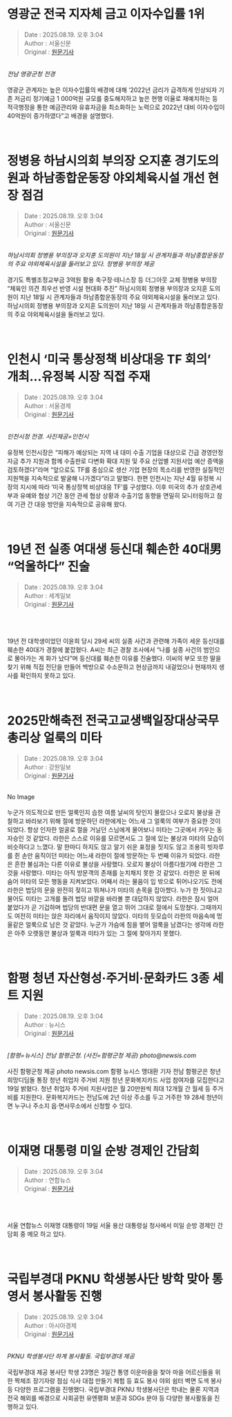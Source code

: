 <!-- 타이틀 -->  
# 영광군 전국 지자체 금고 이자수입률 1위  
<!-- 기사 정보 -->  
> Date : 2025.08.19. 오후 3:04  
> Author : 서울신문  
> Original : [원문기사](https://n.news.naver.com/mnews/article/081/0003567074?sid=102)  
<br/>  
<!-- 대표 이미지 -->  
<img alt="전남 영광군청 전경" class="_LAZY_LOADING _LAZY_LOADING_INIT_HIDE" src="https://imgnews.pstatic.net/image/081/2025/08/19/0003567074_001_20250819150412554.jpg?type=w860" id="img1" style="display: none;"></img><em class="img_desc">전남 영광군청 전경</em>  
<br/><br/>  
<!-- 기사 본문 -->  
영광군 관계자는 높은 이자수입률의 배경에 대해 ‘2022년 금리가 급격하게 인상되자 기존 저금리 정기예금 1 000억원 규모를 중도해지하고 높은 현행 이율로 재예치하는 등 적극행정을 통한 예금관리와 유휴자금을 최소화하는 노력으로 2022년 대비 이자수입이 40억원이 증가하였다”고 배경을 설명했다.  
<br/><br/><br/>  

<!-- 타이틀 -->  
# 정병용 하남시의회 부의장 오지훈 경기도의원과 하남종합운동장 야외체육시설 개선 현장 점검  
<!-- 기사 정보 -->  
> Date : 2025.08.19. 오후 3:04  
> Author : 서울신문  
> Original : [원문기사](https://n.news.naver.com/mnews/article/081/0003567073?sid=102)  
<br/>  
<!-- 대표 이미지 -->  
<img alt="하남시의회 정병용 부의장과 오지훈 도의원이 지난 18일 시 관계자들과 하남종합운동장의 주요 야외체육시설을 둘러보고 있다. 정병용 부의장 제공" class="_LAZY_LOADING _LAZY_LOADING_INIT_HIDE" src="https://imgnews.pstatic.net/image/081/2025/08/19/0003567073_001_20250819150409987.jpg?type=w860" id="img1" style="display: none;"></img><em class="img_desc">하남시의회 정병용 부의장과 오지훈 도의원이 지난 18일 시 관계자들과 하남종합운동장의 주요 야외체육시설을 둘러보고 있다. 정병용 부의장 제공</em>  
<br/><br/>  
<!-- 기사 본문 -->  
경기도 특별조정교부금 3억원 활용 축구장·테니스장 등 더그아웃 교체 정병용 부의장 “체육인 의견 최우선 반영 시설 현대화 추진” 하남시의회 정병용 부의장과 오지훈 도의원이 지난 18일 시 관계자들과 하남종합운동장의 주요 야외체육시설을 둘러보고 있다.
하남시의회 정병용 부의장과 오지훈 도의원이 지난 18일 시 관계자들과 하남종합운동장의 주요 야외체육시설을 둘러보고 있다.  
<br/><br/><br/>  

<!-- 타이틀 -->  
# 인천시 ‘미국 통상정책 비상대응 TF 회의’ 개최…유정복 시장 직접 주재  
<!-- 기사 정보 -->  
> Date : 2025.08.19. 오후 3:04  
> Author : 서울경제  
> Original : [원문기사](https://n.news.naver.com/mnews/article/011/0004522582?sid=102)  
<br/>  
<!-- 대표 이미지 -->  
<img alt="인천시청 전경. 사진제공=인천시" class="_LAZY_LOADING _LAZY_LOADING_INIT_HIDE" src="https://imgnews.pstatic.net/image/011/2025/08/19/0004522582_001_20250819150408273.jpg?type=w860" id="img1" style="display: none;"></img><em class="img_desc">인천시청 전경. 사진제공=인천시</em>  
<br/><br/>  
<!-- 기사 본문 -->  
유정복 인천시장은 “피해가 예상되는 지역 내 대미 수출 기업을 대상으로 긴급 경영안정자금 추가 지원과 함께 수출판로 다변화 확대 지원 및 주요 산업별 지원사업 예산 증액을 검토하겠다”라며 “앞으로도 TF를 중심으로 생산 기업 현장의 목소리를 반영한 실질적인 지원책을 지속적으로 발굴해 나가겠다”라고 말했다.
한편 인천시는 지난 4월 유정복 시장의 지시에 따라 ‘미국 통상정책 비상대응 TF’를 구성했다.
이후 미국의 추가 상호관세 부과 유예와 협상 기간 동안 관세 협상 상황과 수출기업 동향을 면밀히 모니터링하고 참여 기관 간 대응 방안을 지속적으로 공유해 왔다.  
<br/><br/><br/>  

<!-- 타이틀 -->  
# 19년 전 실종 여대생 등신대 훼손한 40대男 “억울하다” 진술  
<!-- 기사 정보 -->  
> Date : 2025.08.19. 오후 3:04  
> Author : 세계일보  
> Original : [원문기사](https://n.news.naver.com/mnews/article/022/0004061162?sid=102)  
<br/>  
<!-- 대표 이미지 -->  
<img alt="" class="_LAZY_LOADING _LAZY_LOADING_INIT_HIDE" src="https://imgnews.pstatic.net/image/022/2025/08/19/20250819512102_20250819150407951.jpg?type=w860" id="img1" style="display: none;"></img>  
<br/><br/>  
<!-- 기사 본문 -->  
19년 전 대학생이었던 이윤희 당시 29세 씨의 실종 사건과 관련해 가족이 세운 등신대를 훼손한 40대가 경찰에 붙잡혔다.
A씨는 최근 경찰 조사에서 “나를 실종 사건의 범인으로 몰아가는 게 화가 났다”며 등신대를 훼손한 이유를 진술했다.
이씨의 부모 또한 딸을 찾기 위해 직접 전단을 만들어 백방으로 수소문하고 현상금까지 내걸었으나 현재까지 생사를 확인하지 못하고 있다.  
<br/><br/><br/>  

<!-- 타이틀 -->  
# 2025만해축전 전국고교생백일장대상국무총리상  얼룩의 미타  
<!-- 기사 정보 -->  
> Date : 2025.08.19. 오후 3:04  
> Author : 강원일보  
> Original : [원문기사](https://n.news.naver.com/mnews/article/087/0001136684?sid=102)  
<br/>  
<!-- 대표 이미지 -->  
No Image  
<br/><br/>  
<!-- 기사 본문 -->  
누군가 의도적으로 만든 얼룩인지 습한 여름 날씨의 탓인지 몰랐으나 오로지 불상을 관찰하고 바라보기 위해 절에 방문하던 라한에게는 어느새 그 얼룩의 여부가 중요한 것이 되었다.
항상 인자한 얼굴로 절을 거닐던 스님에게 물어보니 미타는 그곳에서 키우는 동자승인 것 같았다.
라한은 스스로 이유를 모르면서도 그 절에 있는 불상과 미타의 모습이 비슷하다고 느꼈다.
말 한마디 하지도 않고 알기 쉬운 표정을 짓지도 않고 조용히 빗자루를 쥔 손만 움직이던 미타는 어느새 라한이 절에 방문하는 두 번째 이유가 되었다.
라한은 흔한 불심과는 다른 이유로 불상을 사랑했다.
오로지 불상이 아름다웠기에 라한은 그것을 사랑했다.
미타는 아직 방문객의 존재를 눈치채지 못한 것 같았다.
라한은 문 뒤에 숨어 미타의 모든 행동을 지켜보았다.
어째서 라는 물음이 입 밖으로 튀어나오기도 전에 라한은 법당의 문을 완전히 젖히고 뛰쳐나가 미타의 손목을 잡아챘다.
누가 한 짓이냐고 물어도 미타는 고개를 돌려 법당 바깥을 바라볼 뿐 대답하지 않았다.
라한은 잠시 얼어 붙었다가 곧 기겁하며 법당의 반대편 문을 열고 뛰어 그대로 절에서 도망쳤다.
그때까지도 여전히 미타는 앉은 자리에서 움직이지 않았다.
미타의 둣모습이 라한의 마음속에 멍울같은 얼룩으로 남은 것 같았다.
누군가 가슴에 침을 뱉어 얼룩을 남겼다는 생각에 라한은 아주 오랫동안 불상과 얼룩과 미타가 있는 그 절에 찾아가지 못했다.  
<br/><br/><br/>  

<!-- 타이틀 -->  
# 함평 청년 자산형성·주거비·문화카드 3종 세트 지원  
<!-- 기사 정보 -->  
> Date : 2025.08.19. 오후 3:04  
> Author : 뉴시스  
> Original : [원문기사](https://n.news.naver.com/mnews/article/003/0013429809?sid=102)  
<br/>  
<!-- 대표 이미지 -->  
<img alt="[함평=뉴시스] 전남 함평군청. (사진=함평군청 제공) photo@newsis.com" class="_LAZY_LOADING _LAZY_LOADING_INIT_HIDE" src="https://imgnews.pstatic.net/image/003/2025/08/19/NISI20200827_0000589450_web_20200827103406_20250819150419645.jpg?type=w860" id="img1" style="display: none;"></img><em class="img_desc">[함평=뉴시스] 전남 함평군청. (사진=함평군청 제공) photo@newsis.com</em>  
<br/><br/>  
<!-- 기사 본문 -->  
사진 함평군청 제공 photo newsis.com 함평 뉴시스 맹대환 기자 전남 함평군은 청년 희망디딤돌 통장 청년 취업자 주거비 지원 청년 문화복지카드 사업 참여자를 모집한다고 19일 밝혔다.
청년 취업자 주거비 지원사업은 월 20만원씩 최대 12개월 간 월세 등 주거비를 지원한다.
문화복지카드는 전남도에 2년 이상 주소를 두고 거주한 19 28세 청년이면 누구나 주소지 읍·면사무소에서 신청할 수 있다.  
<br/><br/><br/>  

<!-- 타이틀 -->  
# 이재명 대통령 미일 순방 경제인 간담회  
<!-- 기사 정보 -->  
> Date : 2025.08.19. 오후 3:04  
> Author : 연합뉴스  
> Original : [원문기사](https://n.news.naver.com/mnews/article/001/0015573833?sid=102)  
<br/>  
<!-- 대표 이미지 -->  
<img alt="" class="_LAZY_LOADING _LAZY_LOADING_INIT_HIDE" src="https://imgnews.pstatic.net/image/001/2025/08/19/PYH2025081913330001300_P4_20250819150440957.jpg?type=w860" id="img1" style="display: none;"></img>  
<br/><br/>  
<!-- 기사 본문 -->  
서울 연합뉴스 이재명 대통령이 19일 서울 용산 대통령실 청사에서 미일 순방 경제인 간담회 중 메모 하고 있다.  
<br/><br/><br/>  

<!-- 타이틀 -->  
# 국립부경대 PKNU 학생봉사단 방학 맞아 통영서 봉사활동 진행  
<!-- 기사 정보 -->  
> Date : 2025.08.19. 오후 3:04  
> Author : 아시아경제  
> Original : [원문기사](https://n.news.naver.com/mnews/article/277/0005639077?sid=102)  
<br/>  
<!-- 대표 이미지 -->  
<img alt="PKNU 학생봉사단 하계 봉사활동. 국립부경대 제공" class="_LAZY_LOADING _LAZY_LOADING_INIT_HIDE" src="https://imgnews.pstatic.net/image/277/2025/08/19/0005639077_001_20250819150415232.jpg?type=w860" id="img1" style="display: none;"></img><em class="img_desc">PKNU 학생봉사단 하계 봉사활동. 국립부경대 제공</em>  
<br/><br/>  
<!-- 기사 본문 -->  
국립부경대 제공 봉사단 학생 23명은 3일간 통영 이운마을을 찾아 마을 어르신들을 위한 짝체조 장기자랑 점심 식사 대접 만들기 체험 등 효도 봉사 야외 쉼터 벽면 도색 봉사 등 다양한 프로그램을 진행했다.
국립부경대 PKNU 학생봉사단은 학내는 물론 지역과 전국 해외를 배경으로 사회공헌 유엔평화 보훈과 SDGs 분야 등 다양한 봉사활동을 진행하고 있다.  
<br/><br/><br/>  

